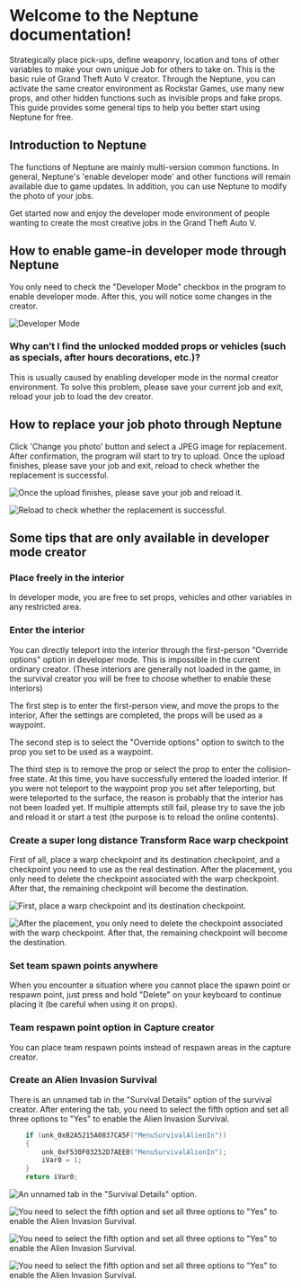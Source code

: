 # Welcome to the Neptune documentation!

Strategically place pick-ups, define weaponry, location and tons of other variables to make your own unique Job for others to take on. This is the basic rule of Grand Theft Auto V creator. Through the Neptune, you can activate the same creator environment as Rockstar Games, use many new props, and other hidden functions such as invisible props and fake props. This guide provides some general tips to help you better start using Neptune for free.

## Introduction to Neptune

The functions of Neptune are mainly multi-version common functions. In general, Neptune's 'enable developer mode' and other functions will remain available due to game updates. In addition, you can use Neptune to modify the photo of your jobs.

Get started now and enjoy the developer mode environment of people wanting to create the most creative jobs in the Grand Theft Auto V.

## How to enable game-in developer mode through Neptune

You only need to check the "Developer Mode" checkbox in the program to enable developer mode. After this, you will notice some changes in the creator.

![Developer Mode](https://www.neptune.work/images/uploads/dev-creator-interface.jpg)

### Why can’t I find the unlocked modded props or vehicles (such as specials, after hours decorations, etc.)?

This is usually caused by enabling developer mode in the normal creator environment. To solve this problem, please save your current job and exit, reload your job to load the dev creator.

## How to replace your job photo through Neptune

Click 'Change you photo' button and select a JPEG image for replacement. After confirmation, the program will start to try to upload. Once the upload finishes, please save your job and exit, reload to check whether the replacement is successful.

![Once the upload finishes, please save your job and reload it.](https://www.neptune.work/images/uploads/replacejobphoto-1.jpg)

![Reload to check whether the replacement is successful.](https://www.neptune.work/images/uploads/replacejobphoto-2.jpg)

## Some tips that are only available in developer mode creator

### Place freely in the interior

In developer mode, you are free to set props, vehicles and other variables in any restricted area.

### Enter the interior

You can directly teleport into the interior through the first-person "Override options" option in developer mode. This is impossible in the current ordinary creator. (These interiors are generally not loaded in the game, in the survival creator you will be free to choose whether to enable these interiors)

The first step is to enter the first-person view, and move the props to the interior, After the settings are completed, the props will be used as a waypoint.

The second step is to select the "Override options" option to switch to the prop you set to be used as a waypoint.

The third step is to remove the prop or select the prop to enter the collision-free state. At this time, you have successfully entered the loaded interior. If you were not teleport to the waypoint prop you set after teleporting, but were teleported to the surface, the reason is probably that the interior has not been loaded yet. If multiple attempts still fail, please try to save the job and reload it or start a test (the purpose is to reload the online contents).

### Create a super long distance Transform Race warp checkpoint

First of all, place a warp checkpoint and its destination checkpoint, and a checkpoint you need to use as the real destination. After the placement, you only need to delete the checkpoint associated with the warp checkpoint. After that, the remaining checkpoint will become the destination.

![First, place a warp checkpoint and its destination checkpoint.](https://www.neptune.work/images/uploads/placesuperlongwarpcheckpoint-1.jpg)

![After the placement, you only need to delete the checkpoint associated with the warp checkpoint. After that, the remaining checkpoint will become the destination.](https://www.neptune.work/images/uploads/placesuperlongwarpcheckpoint-2.jpg)

### Set team spawn points anywhere

When you encounter a situation where you cannot place the spawn point or respawn point, just press and hold "Delete" on your keyboard to continue placing it (be careful when using it on props).

### Team respawn point option in Capture creator

You can place team respawn points instead of respawn areas in the capture creator.

### Create an Alien Invasion Survival

There is an unnamed tab in the "Survival Details" option of the survival creator. After entering the tab, you need to select the fifth option and set all three options to "Yes" to enable the Alien Invasion Survival.

```c
    if (unk_0xB2A5215A0837CA5F("MenuSurvivalAlienIn"))
    {
        unk_0xF530F03252D7AEE0("MenuSurvivalAlienIn");
        iVar0 = 1;
    }
    return iVar0;
```

![An unnamed tab in the "Survival Details" option.](https://www.neptune.work/images/uploads/survival-dev-options.jpg)

![You need to select the fifth option and set all three options to "Yes" to enable the Alien Invasion Survival.](https://www.neptune.work/images/uploads/menusurvivalalienin.jpg)

![You need to select the fifth option and set all three options to "Yes" to enable the Alien Invasion Survival.](https://www.neptune.work/images/uploads/enablealiensurvival.jpg)

![You need to select the fifth option and set all three options to "Yes" to enable the Alien Invasion Survival.](https://www.neptune.work/images/uploads/aliensurvivalstart.jpg)
